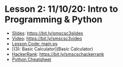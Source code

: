# Lesson 2: 11/10/20: Intro to Programming & Python 
* [Slides](https://bit.ly/smscsc3slides): https://bit.ly/smscsc3slides  
* [Video](https://bit.ly/smscsc3video):  https://bit.ly/smscsc3video
* [Lesson Code: main.py](main.py)
* [(3): Basic Calculator](Basic Calculator)
* [HackerRank](https://bit.ly/smscschackerrank): https://bit.ly/smscschackerrank
* [Python Cheatsheet](https://whscompsciclub.github.io/posts/python/)
